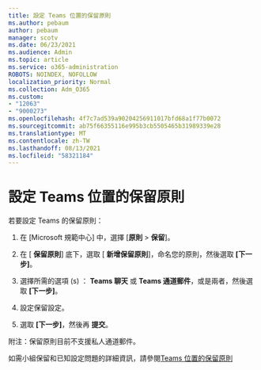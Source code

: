 ```yaml
---
title: 設定 Teams 位置的保留原則
ms.author: pebaum
author: pebaum
manager: scotv
ms.date: 06/23/2021
ms.audience: Admin
ms.topic: article
ms.service: o365-administration
ROBOTS: NOINDEX, NOFOLLOW
localization_priority: Normal
ms.collection: Adm_O365
ms.custom:
- "12063"
- "9000273"
ms.openlocfilehash: 4f7c7ad539a90204256911017bfd68a1f77b0072
ms.sourcegitcommit: ab75f66355116e995b3cb5505465b31989339e28
ms.translationtype: MT
ms.contentlocale: zh-TW
ms.lasthandoff: 08/13/2021
ms.locfileid: "58321184"
---
```

# <a name="configure-retention-policies-for-teams-locations"></a>設定 Teams 位置的保留原則

若要設定 Teams 的保留原則：

1. 在 [Microsoft 規範中心] 中，選擇 [**原則**  >  **保留**]。

1. 在 [ **保留原則**] 底下，選取 [ **新增保留原則**]，命名您的原則，然後選取 **[下一步]**。

1. 選擇所需的選項 (s) ： **Teams 聊天** 或 **Teams 通道郵件**，或是兩者，然後選取 **[下一步]**。

1. 設定保留設定。 

1. 選取 **[下一步]**，然後再 **提交**。

附注：保留原則目前不支援私人通道郵件。

如需小組保留和已知設定問題的詳細資訊，請參閱[Teams 位置的保留原則](https://docs.microsoft.com/microsoft-365/compliance/create-retention-policies#retention-policy-for-teams-locations)

